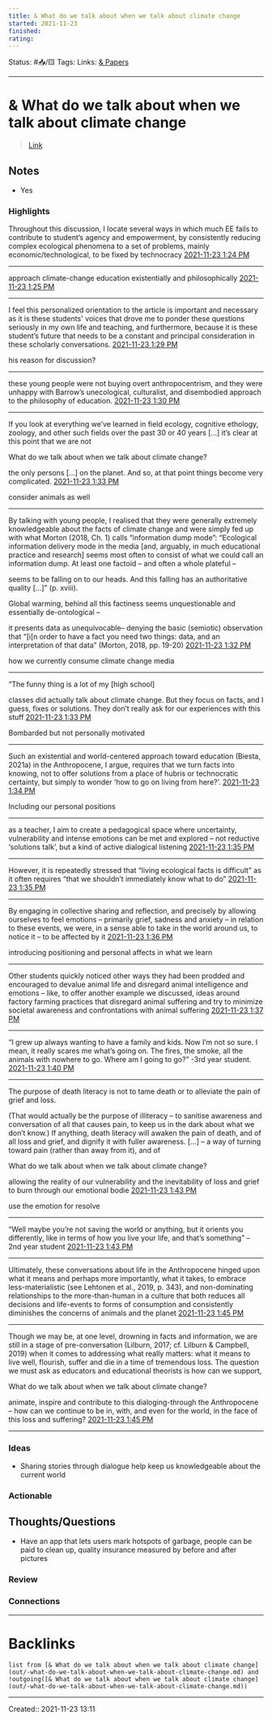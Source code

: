 ```yaml
---
title: & What do we talk about when we talk about climate change
started: 2021-11-23 
finished:
rating: 
---
```

Status: #📥/🟨 
Tags: 
Links: [& Papers](out/-papers.md)
___
# & What do we talk about when we talk about climate change
> [Link]()
## Notes
- Yes
### Highlights
Throughout this discussion, I locate several ways in which much EE fails to contribute to student’s agency and empowerment, by consistently reducing complex ecological phenomena to a set of problems, mainly economic/technological, to be fixed by technocracy
[2021-11-23 1:24 PM](calibre://view-book/_hex_-43616c696272655f4c696272617279/176/PDF?open_at=epubcfi%28/2/2/4/4/1%3A0%29)

--------------------

approach climate-change education existentially and philosophically
[2021-11-23 1:25 PM](calibre://view-book/_hex_-43616c696272655f4c696272617279/176/PDF?open_at=epubcfi%28/2/2/4/18/1%3A59%29)

--------------------

 I feel this personalized orientation to the article is important and necessary as it is these students' voices that drove me to ponder these questions seriously in my own life and teaching, and furthermore, because it is these student’s future that needs to be a constant and principal consideration in these scholarly conversations.
[2021-11-23 1:29 PM](calibre://view-book/_hex_-43616c696272655f4c696272617279/176/PDF?open_at=epubcfi%28/2/2/4/48/1%3A447%29)

his reason for discussion?

--------------------

these young people were not buying overt anthropocentrism, and they were unhappy with Barrow’s unecological, culturalist, and disembodied approach to the philosophy of education.
[2021-11-23 1:30 PM](calibre://view-book/_hex_-43616c696272655f4c696272617279/176/PDF?open_at=epubcfi%28/2/2/4/72/1%3A115%29)

--------------------

 If you look at everything we’ve learned in field ecology, cognitive ethology, zoology, and other such fields over the past 30 or 40 years […] it’s clear at this point that we are not

What do we talk about when we talk about climate change?

the only persons […] on the planet. And so, at that point things become very complicated.
[2021-11-23 1:33 PM](calibre://view-book/_hex_-43616c696272655f4c696272617279/176/PDF?open_at=epubcfi%28/2/2/4/76/1%3A443%29)

consider animals as well

--------------------

By talking with young people, I realised that they were generally extremely knowledgeable about the facts of climate change and were simply fed up with what Morton (2018, Ch. 1) calls “information dump mode”: “Ecological information delivery mode in the media [and, arguably, in much educational practice and research] seems most often to consist of what we could call an information dump. At least one factoid – and often a whole plateful –

seems to be falling on to our heads. And this falling has an authoritative quality […]” (p. xviii).

Global warming, behind all this factiness seems unquestionable and essentially de-ontological –

it presents data as unequivocable– denying the basic (semiotic) observation that “[i[n order to have a fact you need two things: data, and an interpretation of that data” (Morton, 2018, pp. 19-20)
[2021-11-23 1:32 PM](calibre://view-book/_hex_-43616c696272655f4c696272617279/176/PDF?open_at=epubcfi%28/2/2/4/92/1%3A382%29)

how we currently consume climate change media

--------------------

 “The funny thing is a lot of my [high school]

classes did actually talk about climate change. But they focus on facts, and I guess, fixes or solutions. They don’t really ask for our experiences with this stuff
[2021-11-23 1:33 PM](calibre://view-book/_hex_-43616c696272655f4c696272617279/176/PDF?open_at=epubcfi%28/2/2/4/108/1%3A514%29)

Bombarded but not personally motivated

--------------------

Such an existential and world-centered approach toward education (Biesta, 2021a) in the Anthropocene, I argue, requires that we turn facts into knowing, not to offer solutions from a place of hubris or technocratic certainty, but simply to wonder ‘how to go on living from here?’.
[2021-11-23 1:34 PM](calibre://view-book/_hex_-43616c696272655f4c696272617279/176/PDF?open_at=epubcfi%28/2/2/4/112/1%3A303%29)

Including our personal positions

--------------------

as a teacher, I aim to create a pedagogical space where uncertainty, vulnerability and intense emotions can be met and explored – not reductive ‘solutions talk’, but a kind of active dialogical listening
[2021-11-23 1:35 PM](calibre://view-book/_hex_-43616c696272655f4c696272617279/176/PDF?open_at=epubcfi%28/2/2/4/118/1%3A489%29)

--------------------

However, it is repeatedly stressed that “living ecological facts is difficult” as it often requires “that we shouldn’t immediately know what to do”
[2021-11-23 1:35 PM](calibre://view-book/_hex_-43616c696272655f4c696272617279/176/PDF?open_at=epubcfi%28/2/2/4/124/1%3A380%29)

--------------------

By engaging in collective sharing and reflection, and precisely by allowing ourselves to feel emotions – primarily grief, sadness and anxiety – in relation to these events, we were, in a sense able to take in the world around us, to notice it – to be affected by it 
[2021-11-23 1:36 PM](calibre://view-book/_hex_-43616c696272655f4c696272617279/176/PDF?open_at=epubcfi%28/2/2/4/152/1%3A0%29)

introducing positioning and personal affects in what we learn

--------------------

Other students quickly noticed other ways they had been prodded and encouraged to devalue animal life and disregard animal intelligence and emotions – like, to offer another example we discussed, ideas around factory farming practices that disregard animal suffering and try to minimize societal awareness and confrontations with animal suffering
[2021-11-23 1:37 PM](calibre://view-book/_hex_-43616c696272655f4c696272617279/176/PDF?open_at=epubcfi%28/2/2/4/168/1%3A270%29)

--------------------

“I grew up always wanting to have a family and kids. Now I’m not so sure. I mean, it really scares me what’s going on. The fires, the smoke, all the animals with nowhere to go. Where am I going to go?” -3rd year student.
[2021-11-23 1:40 PM](calibre://view-book/_hex_-43616c696272655f4c696272617279/176/PDF?open_at=epubcfi%28/2/2/4/242/2/1%3A0%29)

--------------------

The purpose of death literacy is not to tame death or to alleviate the pain of grief and loss.

(That would actually be the purpose of illiteracy – to sanitise awareness and conversation of all that causes pain, to keep us in the dark about what we don’t know.) If anything, death literacy will awaken the pain of death, and of all loss and grief, and dignify it with fuller awareness. […] – a way of turning toward pain (rather than away from it), and of

What do we talk about when we talk about climate change?

allowing the reality of our vulnerability and the inevitability of loss and grief to burn through our emotional bodie
[2021-11-23 1:43 PM](calibre://view-book/_hex_-43616c696272655f4c696272617279/176/PDF?open_at=epubcfi%28/2/2/4/282/1%3A170%29)

use the emotion for resolve

--------------------

“Well maybe you’re not saving the world or anything, but it orients you differently, like in terms of how you live your life, and that’s something” – 2nd year student
[2021-11-23 1:43 PM](calibre://view-book/_hex_-43616c696272655f4c696272617279/176/PDF?open_at=epubcfi%28/2/2/4/310/2/1%3A0%29)

--------------------

Ultimately, these conversations about life in the Anthropocene hinged upon what it means and perhaps more importantly, what it takes, to embrace less-materialistic (see Lehtonen et al., 2019, p. 343), and non-dominating relationships to the more-than-human in a culture that both reduces all decisions and life-events to forms of consumption and consistently diminishes the concerns of animals and the planet 
[2021-11-23 1:45 PM](calibre://view-book/_hex_-43616c696272655f4c696272617279/176/PDF?open_at=epubcfi%28/2/2/4/350/1%3A0%29)

--------------------

Though we may be, at one level, drowning in facts and information, we are still in a stage of pre-conversation (Lilburn, 2017; cf. Lilburn & Campbell, 2019) when it comes to addressing what really matters: what it means to live well, flourish, suffer and die in a time of tremendous loss. The question we must ask as educators and educational theorists is how can we support,

What do we talk about when we talk about climate change?

animate, inspire and contribute to this dialoging-through the Anthropocene – how can we continue to be in, with, and even for the world, in the face of this loss and suffering?
[2021-11-23 1:45 PM](calibre://view-book/_hex_-43616c696272655f4c696272617279/176/PDF?open_at=epubcfi%28/2/2/4/368/1%3A0%29)

--------------------
### Ideas
- Sharing stories through dialogue help keep us knowledgeable about the current world
### Actionable
## Thoughts/Questions
- Have an app that lets users mark hotspots of garbage, people can be paid to clean up, quality insurance measured by before and after pictures

### Review
### Connections
___
# Backlinks
```dataview
list from [& What do we talk about when we talk about climate change](out/-what-do-we-talk-about-when-we-talk-about-climate-change.md) and !outgoing([& What do we talk about when we talk about climate change](out/-what-do-we-talk-about-when-we-talk-about-climate-change.md))
```
___

Created:: 2021-11-23 13:11
